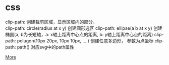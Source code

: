 # css
clip-path: 创建裁剪区域，显示区域内的部分。    
clip-path: circle(radius at x y) 创建圆形选区
clip-path: ellipse(a b at x y) 创建椭圆(a, b为长短轴，a: x轴上距离中心点的距离, b: y轴上距离中心点的距离)
clip-path: polugon(10px 20px, 10px 10px, ....) 创建任意多边形， 参数为点坐标
clip-path: path() 对应svg中的path属性

[More](https://developer.mozilla.org/zh-CN/docs/Web/CSS/clip-path)